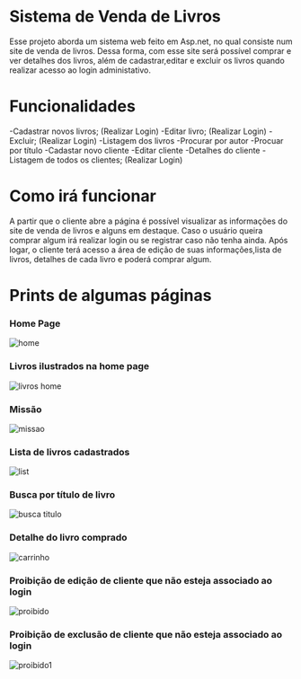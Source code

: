 # Sistema de Venda de Livros

Esse projeto aborda um sistema web feito em Asp.net, no qual consiste num site de venda de livros. Dessa forma, com esse site será possível comprar e ver detalhes dos livros, além de cadastrar,editar e excluir os livros quando realizar acesso ao login administativo.

# Funcionalidades
-Cadastrar novos livros;  (Realizar Login)
-Editar livro; (Realizar Login)
-Excluir; (Realizar Login)
-Listagem dos livros
-Procurar por autor
-Procuar por título
-Cadastar novo cliente 
-Editar cliente
-Detalhes do cliente
-Listagem de todos os clientes; (Realizar Login)

# Como irá funcionar
A partir que o cliente abre a página é possível visualizar as informações do site de venda de livros e alguns em destaque. Caso o usuário queira comprar algum irá realizar login ou se registrar caso não tenha ainda. Após logar, o cliente terá acesso a área de edição de suas informações,lista de livros, detalhes de cada livro e poderá comprar algum. 

# Prints de algumas páginas

### Home Page

![home](https://user-images.githubusercontent.com/36732444/41998442-27dac62e-7a31-11e8-8181-ff02ef04b0d9.png)

### Livros ilustrados na home page

![livros home](https://user-images.githubusercontent.com/36732444/41999068-d5b0a416-7a32-11e8-92e9-70bb6b7429c4.png)

### Missão 

![missao](https://user-images.githubusercontent.com/36732444/41999443-e7bee3ba-7a33-11e8-817c-9e2d4c92697a.png)

### Lista de livros cadastrados

![list](https://user-images.githubusercontent.com/36732444/41999242-6bfcd0c0-7a33-11e8-8e82-14cd5921f7c5.png)

### Busca por título de livro

![busca titulo](https://user-images.githubusercontent.com/36732444/41999036-b5b1aa52-7a32-11e8-8f10-536722f10566.png)

### Detalhe do livro comprado

![carrinho](https://user-images.githubusercontent.com/36732444/41998875-3531de4c-7a32-11e8-9b3f-34b3fa9e7836.png)

### Proibição de edição de cliente que não esteja associado ao login

![proibido](https://user-images.githubusercontent.com/36732444/41998953-6d367d7a-7a32-11e8-8d93-596e984f939b.png)

### Proibição de exclusão de cliente que não esteja associado ao login

![proibido1](https://user-images.githubusercontent.com/36732444/41999007-97901ff4-7a32-11e8-96e7-e0c176bbf82e.png)

